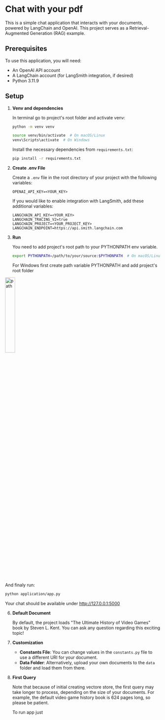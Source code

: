 # Chat with your pdf

This is a simple chat application that interacts with your documents, powered by LangChain and OpenAI. This project serves as a Retrieval-Augmented Generation (RAG) example.

## Prerequisites

To use this application, you will need:

- An OpenAI API account
- A LangChain account (for LangSmith integration, if desired)
- Python 3.11.9

## Setup

1. **Venv and dependencies**

   In terminal go to project's root folder and activate venv:
   ```bash
   python -m venv venv
   ```
   ```bash
   source venv/bin/activate  # On macOS/Linux
   venv\Scripts\activate  # On Windows
   ```
  
   Install the necessary dependencies from `requirements.txt`:

   ```bash
   pip install -r requirements.txt
   ```

3. **Create .env File**

   Create a `.env` file in the root directory of your project with the following variables:

   ```plaintext
   OPENAI_API_KEY=<YOUR_KEY>
   ```

   If you would like to enable integration with LangSmith, add these additional variables:

   ```plaintext
   LANGCHAIN_API_KEY=<YOUR_KEY>
   LANGCHAIN_TRACING_V2=true
   LANGCHAIN_PROJECT=<YOUR_PROJECT_KEY>
   LANGCHAIN_ENDPOINT=https://api.smith.langchain.com
   ```

4. **Run**

   You need to add project's root path to your PYTHONPATH env variable. 
   ```bash
   export PYTHONPATH=/path/to/your/source:$PYTHONPATH  # On macOS/Linux
   ```
   For Windows first create path variable PYTHONPATH and add project's root folder
  <img src="https://github.com/davespoon/grin-chat-bot/assets/19663851/56f8be8c-9b77-427f-8b77-0615b46a25b4" alt="path" width="25%">

   And finaly run:
   
   ```bash
   python application/app.py
   ```

   Your chat should be available under http://127.0.0.1:5000

6. **Default Document**

   By default, the project loads "The Ultimate History of Video Games" book by Steven L. Kent. You can ask any question regarding this exciting topic!

7. **Customization**

   - **Constants File**: You can change values in the `constants.py` file to use a different URI for your document.
   - **Data Folder**: Alternatively, upload your own documents to the `data` folder and load them from there.

8. **First Query**

   Note that because of initial creating vectore store, the first query may take longer to process, depending on the size of your documents. For example, the default video game history book is 624 pages long, so please be patient.

 

   To run app just 
